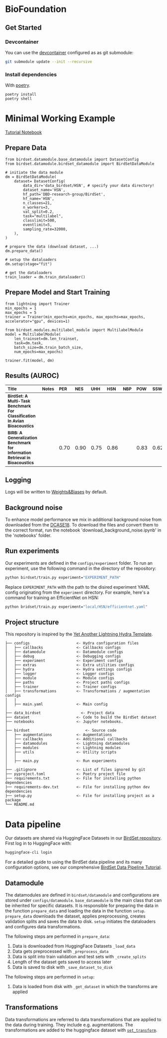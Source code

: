 # BioFoundation


## Get Started

### Devcontainer

You can use the [devcontainer](https://code.visualstudio.com/docs/devcontainers/containers) configured as as git submodule:
```bash
git submodule update --init --recursive
```

### Install dependencies

With [poetry](https://python-poetry.org/).
```
poetry install
poetry shell
```



# Minimal Working Example

<!-- ## Log in to Huggingface

Our datasets are shared via HuggingFace Datasets in our [HuggingFace BirdSet repository](https://huggingface.co/datasets/DBD-research-group/birdset_v1). Huggingface is a central hub for sharing and utilizing datasets and models, particularly beneficial for machine learning and data science projects. For accessing private datasets hosted on HuggingFace, you need to be authenticated. Here's how you can log in to HuggingFace:

1. **Install HuggingFace CLI**: If you haven't already, you need to install the HuggingFace CLI (Command Line Interface). This tool enables you to interact with HuggingFace services directly from your terminal. You can install it using pip:

   ```bash
   pip install huggingface_hub
   ```

2. **Login via CLI**: Once the HuggingFace CLI is installed, you can log in to your HuggingFace account directly from your terminal. This step is essential for accessing private datasets or contributing to the HuggingFace community. Use the following command:

   ```bash
   huggingface-cli login
   ```

   After executing this command, you'll be prompted to enter your HuggingFace credentials ([User Access Token](https://huggingface.co/docs/hub/security-tokens)). Once authenticated, your credentials will be saved locally, allowing seamless access to HuggingFace resources. -->
[Tutorial Notebook](https://github.com/DBD-research-group/BirdSet/blob/main/notebooks/tutorials/birdset-pipeline_tutorial.ipynb)
## Prepare Data

```
from birdset.datamodule.base_datamodule import DatasetConfig
from birdset.datamodule.birdset_datamodule import BirdSetDataModule

# initiate the data module
dm = BirdSetDataModule(
    dataset= DatasetConfig(
        data_dir='data_birdset/HSN', # specify your data directory!
        dataset_name='HSN',
        hf_path='DBD-research-group/BirdSet',
        hf_name='HSN',
        n_classes=21,
        n_workers=3,
        val_split=0.2,
        task="multilabel",
        classlimit=500,
        eventlimit=5,
        sampling_rate=32000,
    ),
)

# prepare the data (download dataset, ...)
dm.prepare_data()

# setup the dataloaders
dm.setup(stage="fit")

# get the dataloaders
train_loader = dm.train_dataloader()
```

## Prepare Model and Start Training

```
from lightning import Trainer
min_epochs = 1
max_epochs = 5
trainer = Trainer(min_epochs=min_epochs, max_epochs=max_epochs, accelerator="gpu", devices=1)

from birdset.modules.multilabel_module import MultilabelModule
model = MultilabelModule(
    len_trainset=dm.len_trainset,
    task=dm.task,
    batch_size=dm.train_batch_size,
    num_epochs=max_epochs)

trainer.fit(model, dm)
```

## Results (AUROC)
| <sub>Title</sub> | <sub>Notes</sub> |<sub>PER</sub> | <sub>NES</sub> | <sub>UHH</sub> | <sub>HSN</sub> | <sub>NBP</sub> | <sub>POW</sub> | <sub>SSW</sub> | <sub>SNE</sub>  | <sub>Overall</sub> | <sub>Code</sub> |
| :----| :--- | :--- | :--- | :--- | :--- | :--- | :--- | :--- | :--- | :--- | :--- |
| <sub>**BirdSet: A Multi-Task Benchmark For Classification In Avian Bioacoustics**</sub> | | | | | | | |
| <sub>**BIRB: A Generalization Benchmark for Information Retrieval in Bioacoustics**</sub> | |0.70 |0.90 |0.75 |0.86 | |0.83 |  0.62 | 0.69 | | |
## Logging
Logs will be written to [Weights&Biases](https://wandb.ai/) by default.

## Background noise
To enhance model performance we mix in additional background noise from downloaded from the [DCASE18](https://dcase.community/challenge2018/index). To download the files and convert them to the correct format, run the notebook 'download_background_noise.ipynb' in the 'notebooks' folder.

## Run experiments

Our experiments are defined in the `configs/experiment` folder. To run an experiment, use the following command in the directory of the repository:

``` bash
python birdset/train.py experiment="EXPERIMENT_PATH"
```
Replace `EXPERIMENT_PATH` with the path to the disired experiment YAML config originating from the `experiment` directory. For example, here's a command for training an EfficientNet on HSN: 

``` bash
python bridset/train.py experiment="local/HSN/efficientnet.yaml"
```


## Project structure

This repository is inspired by the [Yet Another Lightning Hydra Template](https://github.com/gorodnitskiy/yet-another-lightning-hydra-template).

```
├── configs                     <- Hydra configuration files
│   ├── callbacks               <- Callbacks configs
│   ├── datamodule              <- Datamodule configs
│   ├── debug                   <- Debugging configs
│   ├── experiment              <- Experiment configs
│   ├── extras                  <- Extra utilities configs
│   ├── hydra                   <- Hydra settings configs
│   ├── logger                  <- Logger configs
│   ├── module                  <- Module configs
│   ├── paths                   <- Project paths configs
│   ├── trainer                 <- Trainer configs
│   ├── transformations         <- Transformations / augmentation configs
│   |
│   ├── main.yaml               <- Main config
│
├── data_birdset                  <- Project data
├── dataset                     <- Code to build the BirdSet dataset
├── notebooks                   <- Jupyter notebooks.
│
├── birdset                         <- Source code
│   ├── augmentations           <- Augmentations
│   ├── callbacks               <- Additional callbacks
│   ├── datamodules             <- Lightning datamodules
│   ├── modules                 <- Lightning modules
│   ├── utils                   <- Utility scripts
│   │
│   ├── main.py                 <- Run experiments
│
├── .gitignore                  <- List of files ignored by git
├── pyproject.toml              <- Poetry project file
├── requirements.txt            <- File for installing python dependencies
├── requirements-dev.txt        <- File for installing python dev dependencies
├── setup.py                    <- File for installing project as a package
└── README.md
```

# Data pipeline

Our datasets are shared via HuggingFace Datasets in our [BirdSet repository](https://huggingface.co/datasets/DBD-research-group/birdset_v1).
First log in to HuggingFace with:
```bash
huggingface-cli login
```

For a detailed guide to using the BirdSet data pipeline and its many configuration options, see our comprehensive [BirdSet Data Pipeline Tutorial](notebooks/tutorials/birdset-pipeline_tutorial.ipynb).

## Datamodule

The datamodules are defined in `birdset/datamodule` and configurations are stored under `configs/datamodule`.
`base_datamodule` is the main class that can be inherited for specific datasets. It is responsible for preparing the data in the function `prepare_data` and loading the data in the function `setup`. `prepare_data` downloads the dataset, applies preprocessing, creates validation splits and saves the data to disk. `setup` initiates the dataloaders and configures data transformations.

The following steps are performed in `prepare_data`:

1. Data is downloaded from HuggingFace Datasets `_load_data`
2. Data gets preprocessed with `_preprocess_data`
3. Data is split into train validation and test sets with `_create_splits`
4. Length of the dataset gets saved to access later
5. Data is saved to disk with `_save_dataset_to_disk`

The following steps are performed in `setup`:
1. Data is loaded from disk with `_get_dataset` in which the transforms are applied

## Transformations

Data transformations are referred to data transformations that are applied to the data during training. They include e.g. augmentations. The transformations are added to the huggingface dataset with [`set_transform`](https://huggingface.co/docs/datasets/main/en/package_reference/main_classes#datasets.Dataset.set_transform).





